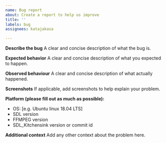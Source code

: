```yaml
---
name: Bug report
about: Create a report to help us improve
title: ''
labels: bug
assignees: katajakasa

---
```


**Describe the bug**
A clear and concise description of what the bug is.

**Expected behavior**
A clear and concise description of what you expected to happen.

**Observed behaviour**
A clear and concise description of what actually happened.

**Screenshots**
If applicable, add screenshots to help explain your problem.

**Platform (please fill out as much as possible):**
 - OS: [e.g. Ubuntu linux 18.04 LTS]
 - SDL version
 - FFMPEG version
 - SDL_Kitchensink version or commit id

**Additional context**
Add any other context about the problem here.
